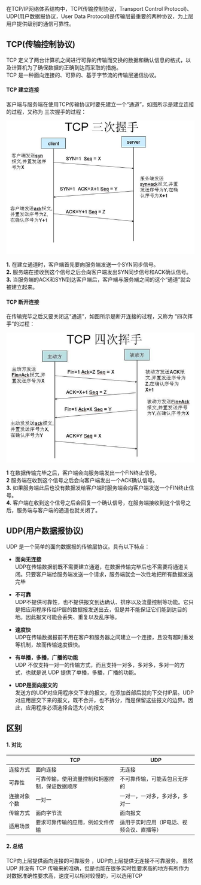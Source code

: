 在TCP/IP网络体系结构中，TCP(传输控制协议，Transport Control Protocol)、UDP(用户数据报协议，User Data Protocol)是传输层最重要的两种协议，为上层用户提供级别的通信可靠性。

## TCP(传输控制协议)

TCP 定义了两台计算机之间进行可靠的传输而交换的数据和确认信息的格式，以及计算机为了确保数据的正确到达而采取的措施。  
TCP 是一种面向连接的、可靠的、基于字节流的传输层通信协议。

#### TCP 建立连接

客户端与服务端在使用TCP传输协议时要先建立一个“通道”，如图所示是建立连接的过程，又称为 三次握手的过程：

![图解](/img/netpro/3ws.jpeg)

**1.** 在建立通道时，客户端首先要向服务端发送一个SYN同步信号。  
**2.** 服务端在接收到这个信号之后会向客户端发出SYN同步信号和ACK确认信号。  
**3.** 当服务端的ACK和SYN到达客户端后，客户端与服务端之间的这个“通道”就会被建立起来。  

#### TCP 断开连接

在传输完毕之后又要关闭这“通道”，如图所示是断开连接的过程，又称为 “四次挥手”的过程：

![图解](/img/netpro/4hs.jpeg)

**1** 在数据传输完毕之后，客户端会向服务端发出一个FIN终止信号。  
**2** 服务端在收到这个信号之后会向客户端发出一个ACK确认信号。  
**3.** 如果服务端此后也没有数据发给客户端时服务端会向客户端发送一个FIN终止信号。  
**4.** 客户端在收到这个信号之后会回复一个确认信号，在服务端接收到这个信号之后，服务端与客户端的通道也就关闭了。  

## UDP(用户数据报协议)

UDP 是一个简单的面向数据报的传输层协议。具有以下特点：

+ **面向无连接**  
UDP在传输数据前既不需要建立通道，在数据传输完毕后也不需要将通道关闭。只要客户端给服务端发送一个请求，服务端就会一次性地把所有数据发送完毕

+ **不可靠**  
UDP不提供可靠性，也不提供报文到达确认、排序以及流量控制等功能。它只是把应用程序传给IP层的数据报发送出去，但是并不能保证它们能到达目的地。因此报文可能会丢失、重复以及乱序等。

+ **速度快**  
UDP在传输数据报前不用在客户和服务器之间建立一个连接，且没有超时重发等机制，故而传输速度很快。

+ **有单播，多播，广播的功能**  
UDP 不仅支持一对一的传输方式，而且支持一对多，多对多，多对一的方式，也就是说 UDP 提供了单播，多播，广播的功能。

+ **UDP是面向报文的**  
发送方的UDP对应用程序交下来的报文，在添加首部后就向下交付IP层。UDP对应用层交下来的报文，既不合并，也不拆分，而是保留这些报文的边界。因此，应用程序必须选择合适大小的报文

## 区别

#### 1. 对比

|       | TCP  | UDP  |
|  ----  | ----  | ----  |
| 连接方式  | 面向连接 | 无连接  |
| 可靠性  | 可靠传输，使用流量控制和拥塞控制，保证数据顺序 | 不可靠传输，可能丢包且无序的  |
| 连接对象个数  | 一对一 | 一对一，一对多，多对多，多对一  |
| 传输方式  | 面向字节流 | 面向报文 |
| 适用场景  | 要求可靠传输的应用，例如文件传输 | 适用于实时应用（IP电话、视频会议、直播等） |

#### 2. 总结

TCP向上层提供面向连接的可靠服务 ，UDP向上层提供无连接不可靠服务。
虽然 UDP 并没有 TCP 传输来的准确，但是也能在很多实时性要求高的地方有所作为
对数据准确性要求高，速度可以相对较慢的，可以选用TCP